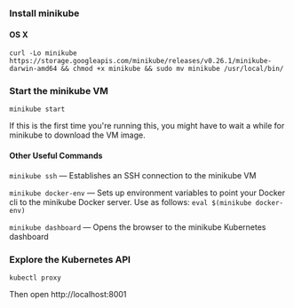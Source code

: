 ### Install minikube

#### OS X

```
curl -Lo minikube https://storage.googleapis.com/minikube/releases/v0.26.1/minikube-darwin-amd64 && chmod +x minikube && sudo mv minikube /usr/local/bin/
```
### Start the minikube VM

```
minikube start
```

If this is the first time you're running this, you might have to wait a while for minikube to download the VM image.

#### Other Useful Commands

`minikube ssh` — Establishes an SSH connection to the minikube VM
 
`minikube docker-env` — Sets up environment variables to point your Docker cli to the minikube Docker server. Use as follows: `eval $(minikube docker-env)`
 
`minikube dashboard` — Opens the browser to the minikube Kubernetes dashboard

### Explore the Kubernetes API

```
kubectl proxy
```

Then open http://localhost:8001
